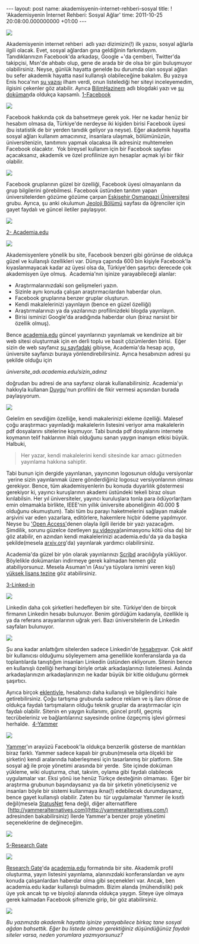 --- layout: post name: akademisyenin-internet-rehberi-sosyal title: ! 'Akademisyenin İnternet Rehberi: Sosyal Ağlar' time: 2011-10-25 20:08:00.000000000 +01:00 ---

[![](http://4.bp.blogspot.com/-DwoU6x_5rco/TqL3nUCQTrI/AAAAAAAABEI/bGRgzMukFN8/s400/sosyal_medya.jpg)](http://4.bp.blogspot.com/-DwoU6x_5rco/TqL3nUCQTrI/AAAAAAAABEI/bGRgzMukFN8/s1600/sosyal_medya.jpg)

Akademisyenin internet rehberi  adlı yazı dizimizin(!) ilk yazısı, sosyal ağlarla ilgili olacak. Evet, sosyal ağlardan gına geldiğinin farkındayım. Tanıdıklarınızın Facebook'da arkadaşı, Google +'da çemberi, Twitter'da takipçisi, Msn'de ahbabı olup, gene de arada bir de olsa bir gün buluşmuyor olabilirsiniz. Neyse, günlük hayatta genelde bu durumda olan sosyal ağları bu sefer akademik hayatta nasıl kullanışlı olabileceğine bakalım. Bu yazıya Enis hoca'nın [şu yazısı](http://enisden.wordpress.com/2011/07/07/akademik-sosyal-aglarla-diger-akademisyenlere-ulasmak/) ilham verdi, onun listelediği her siteyi inceleyemedim, ilgisini çekenler göz atabilir. Ayrıca [BilimHazinem](http://bilimhazinem.wordpress.com/2011/05/02/bilim-insanlari-icin-sosyal-iletisim-aglari/) adlı blogdaki yazı ve [şu doküman](http://www.scribd.com/doc/48590125/Social-media-A-guide-for-researchers)da oldukça kapsamlı.
[1-Facebook](http://www.facebook.com/)

[![](http://1.bp.blogspot.com/-IFzBTXZEcsw/TqLsWDyFLZI/AAAAAAAABD4/dzY8qIUztvg/s200/facebook.png)](http://www.facebook.com/)

Facebook hakkında çok da bahsetmeye gerek yok. Her ne kadar henüz bir hesabım olmasa da, Türkiye'de nerdeyse iki kişiden birisi Facebook üyesi (bu istatistik de bir yerden tanıdık geliyor ya neyse). Eğer akademik hayatta sosyal ağları kullanım amacınınız, insanlara ulaşmak, bölümünüzün, üniversitenizin, tanıtımını yapmak olacaksa ilk adresiniz muhtemelen Facebook olacaktır. 
Yok bireysel kullanım için bir Facebook sayfası açacaksanız, akademik ve özel profilinize ayrı hesaplar açmak iyi bir fikir olabilir.

[![](http://4.bp.blogspot.com/-2O6BmsODSxg/Tqb_KmzNBuI/AAAAAAAABFI/J2vGDu0q3fE/s400/facebookgrandma.png)](http://www.makeuseof.com/tech-fun/grandma-on-facebook/)

Facebook gruplarının güzel bir özelliği, Facebook üyesi olmayanların da grup bilgilerini görebilmesi. Facebook üstünden tanıtım yapan üniversitelerden gözüme gözüme çarpan [Eskişehir Osmangazi Üniversitesi](http://www.facebook.com/EsoguWEB?sk=wall) grubu. Ayrıca, şu anki okulumun [Jeoloji Bölümü](http://www.facebook.com/geosciences?sk=wall) sayfası da öğrenciler için gayet faydalı ve güncel iletiler paylaşıyor. 

[![](http://3.bp.blogspot.com/-m46XfzXxU88/TqLxguji6HI/AAAAAAAABEA/sY1z5l3sOfI/s400/osmangazi.png)](http://www.facebook.com/EsoguWEB?sk=wall)

[2- Academia.edu](http://www.academia.edu/)

[![](http://4.bp.blogspot.com/-0bWrN6dyxJM/TqL6rSZIKyI/AAAAAAAABEQ/a-bveLQg02A/s320/academia.jpg)](http://www.academia.edu/)

Akademisyenlere yönelik bu site, Facebook benzeri gibi görünse de oldukça güzel ve kullanışlı özellikleri var. Dünya çapında 600 bin kişiyle Facebook'la kıyaslanmayacak kadar az üyesi olsa da, Türkiye'den şaşırtıcı derecede çok akademisyen üye olmuş. 
Academia'nın işinize yarayabileceği alanlar:

-   Araştırmalarınızdaki son gelişmeleri yazın.
-   Sizinle aynı konuda çalışan araştırmacılardan haberdar olun.
-   Facebook gruplarına benzer gruplar oluşturun.
-   Kendi makalelerinizi yayınlayın (bence en güzel özelliği)
-   Araştırmalarınızı ya da yazılarınızı profilinizdeki blogda yayınlayın.
-   Birisi isminizi Google'da aradığında haberdar olun (biraz narsist bir özellik olmuş).

Bence [academia.edu](http://www.academia.edu/) güncel yayınlarınızı yayınlamak ve kendinize ait bir web sitesi oluşturmak için en derli toplu ve basit çözümlerden birisi.  Eğer sizin de web sayfanız [şu sayfadaki](http://www.eee.metu.edu.tr/~canatan/) gibiyse, Academia'da hesap açıp, üniversite sayfanızı buraya yönlendirebilirsiniz. Ayrıca hesabınızın adresi şu şekilde olduğu için

*üniversite\_adı.academia.edu/sizin\_adınız*

doğrudan bu adresi de ana sayfanız olarak kullanabilirsiniz. Academia'yı hakkıyla kullanan [Duygu](http://ku.academia.edu/Duygu%C3%96zge)'nun profilini de fikir vermesi açısından burada paylaşıyorum.

[![](http://3.bp.blogspot.com/-hDyqQPaHBSc/TqcD_7DTsII/AAAAAAAABFQ/LeIiCEdxvgs/s400/duygu_academia.png)](http://ku.academia.edu/Duygu%C3%96zge)

Gelelim en sevdiğim özelliğe, kendi makalerinizi ekleme özelliği. Malesef çoğu araştırmacı yayınladığı makalelerin listesini veriyor ama makalelerin pdf dosyalarını sitelerine koymuyor. Tabi bunda pdf dosyalarını internete koymanın telif haklarının ihlalı olduğunu sanan yaygın inanışın etkisi büyük. Halbuki,

> Her yazar, kendi makalelerini kendi sitesinde kar amacı gütmeden yayınlama hakkına sahiptir. 

Tabi bunun için dergide yayınlanan, yayıncının logosunun olduğu versiyonlar  yerine sizin yayınlanmak üzere gönderdiğiniz logosuz versiyonlarının olması gerekiyor. Bence, tüm akademisyenlerin bu konuda duyarlılık göstermesi gerekiyor ki, yayıncı kuruşlarının akademi üstündeki tekeli biraz olsun kırılabilsin. Her yıl üniversiteler, yayıncı kuruluşlara tonla para ödüyorlar(tam emin olmamakla birlikte, IEEE'nin yıllık üniversite aboneliğinin 40.000 \$ olduğunu okumuştum). Tabi tüm bu parayı haketmelerini sağlayan makale arşivini var eden yazarlara, editörlere, hakemlere hiçbir ödeme yapılmıyor. Neyse bu ['Open Access'](http://en.wikipedia.org/wiki/Open_access)denen olayla ilgili ileride bir yazı yazacağım. Şimdilik, sorunu güzelce özetleyen [şu videoya](http://www.phd2published.com/2011/10/13/scientist-meets-publisher/)(animasyonu kötü olsa da) bir göz atabilir, en azından kendi makalelerinizi academia.edu'da ya da başka şekilde(mesela [arxiv.org](http://arxiv.org/)'da) yayınlarak yardımcı olabilirsiniz.

Academia'da güzel bir yön olarak yayınlarınızı [Scribd](http://asuyatuyolar.blogspot.com/2011/03/belge-sablonlar.html) aracılığıyla yüklüyor. Böylelikle dokümanları indirmeye gerek kalmadan hemen göz atabiliyorsunuz. Mesela Asuman'ın (Asu'ya tüyolara ismini veren kişi) [yüksek lisans tezine](http://strathstudents.academia.edu/AsumanOzgurKeysan/Papers/1076649/PENSION_REFORM_THE_TURKISH_CASE_IN_THE_EUROPEAN_CONTEXT) göz atabilirsiniz.

[3-Linked-in](http://tr.linkedin.com/)

[![](http://3.bp.blogspot.com/-hJVk98-cU94/TqMjSZrRL4I/AAAAAAAABEY/pvfL925y5jY/s200/linkedin.png)](http://tr.linkedin.com/)

Linkedin daha çok şirketleri hedefleyen bir site. Türkiye'den de birçok firmanın Linkedin hesabı bulunuyor. Benim gördüğüm kadarıyla, özellikle iş ya da referans arayanlarının uğrak yeri. Bazı üniversitelerin de Linkedin sayfaları bulunuyor.

[![](http://1.bp.blogspot.com/-2sw0e-I78N8/TqMrOv2EfrI/AAAAAAAABEg/lTDjaHQI1rk/s400/linkedin_universite.png)](http://www.linkedin.com/csearch/results?type=companies&keywords=universitesi&pplSearchOrigin=GLHD&pageKey=fps_results&search=Search#facets=sb%3DR%26keywords%3Duniversitesi%26pplSearchOrigin%3DGLHD%26page_num%3D1%26openFacets%3DJO%252CCCR%252CI)

Şu ana kadar anlattığım sitelerden sadece Linkedin'de [hesabım](http://www.linkedin.com/pub/ozan-keysan/24/b13/994)var. Çok aktif bir kullanıcısı olduğumu söyleyemem ama genellikle konferanslarda ya da toplantılarda tanıştığım insanları Linkedin üstünden ekliyorum. Sitenin bence en kullanışlı özelliği herhangi biriyle ortak arkadaşlarınızı listelemesi. Aslında arkadaşlarınızın arkadaşlarınızın ne kadar büyük bir kitle olduğunu görmek şaşırtıcı.

Ayrıca birçok [eklentiyle](http://www.linkedin.com/static?key=application_directory&trk=hb_side_apps), hesabınızı daha kullanışlı ve bilgilendirici hale getirebilirsiniz.
Çoğu tartışma grubunda sadece reklam ve iş ilanı dönse de oldukça faydalı tartışmaların olduğu teknik gruplar da araştırmacılar için faydalı olabilir.
Sitenin en yaygın kullanımı, güncel profil, geçmiş tecrübeleriniz ve bağlantılarınız sayesinde online özgeçmiş işlevi görmesi herhalde.
 [4-Yammer](http://www.yammer.com/)

[![](http://2.bp.blogspot.com/-n6lqI3WjuB8/TqM6hLPrmSI/AAAAAAAABEo/vOGlI6h2bPI/s200/yammer.jpg)](http://2.bp.blogspot.com/-n6lqI3WjuB8/TqM6hLPrmSI/AAAAAAAABEo/vOGlI6h2bPI/s1600/yammer.jpg)

[Yammer](http://www.yammer.com/)'ın arayüzü Facebook'la oldukça benzerlik gösterse de mantıkları biraz farklı. Yammer sadece kapalı bir grubun(mesela orta ölçekli bir şirketin) kendi aralarında haberleşmesi için tasarlanmış bir platform. Site sosyal ağ ile proje yönetimi arasında bir yerde.  Site içinde doküman yükleme, wiki oluşturma, chat, takvim, oylama gibi faydalı olabilecek uygulamalar var. Eksi yönü ise henüz Türkçe desteğinin olmaması. 
Eğer bir araştırma grubunun başındaysanız ya da bir şirketin yöneticiyseniz ve insanları böyle bir sistemi kullanmaya ikna(!) edebilecek durumdaysanız, bence gayet kullanışlı olabilir. Zaten bu  tür uygulamalar Yammer ile kısıtlı değil(mesela [StatusNet](http://status.net/) fena değil, diğer alternatiflere  [http://yammeralternatives.com](http://yammeralternatives.com/) adresinden bakabilirsiniz) İlerde Yammer'a benzer proje yönetimi seçeneklerine de değineceğim.

[![](http://1.bp.blogspot.com/-6Cd9FsZiWxA/TqRxRtsfN3I/AAAAAAAABEw/kD1k9ZKXaJA/s400/screenshot_yammer.jpg)](https://www.yammer.com/about/product_tour)

[5-Research Gate](http://www.researchgate.net/)

[![](http://1.bp.blogspot.com/-Bo-IM5zn3QM/TqXxjaAh_dI/AAAAAAAABE4/RiqMCSGqP2Y/s200/research_gate2.jpg)](http://www.researchgate.net/)

[Research Gate](http://www.researchgate.net/)'da [academia.edu](http://www.academia.edu/) formatında bir site. Akademik profil oluşturma, yayın listesini yayınlama, alanınızdaki konferanslardan ve aynı konuda çalışanlardan haberdar olma gibi seçenekleri var. Ancak, ben academia.edu kadar kullanışlı bulmadım. Bizim alanda (mühendislik) pek üye yok ancak tıp ve biyoloji alanında oldukça yaygın. Siteye üye olmaya gerek kalmadan Facebook şifrenizle girip, bir göz atabilirsiniz.

[![](http://1.bp.blogspot.com/-cptQsa6InVA/TqX09Z_m-rI/AAAAAAAABFA/_M9ZRwCVPdo/s400/research_gate.png)](http://1.bp.blogspot.com/-cptQsa6InVA/TqX09Z_m-rI/AAAAAAAABFA/_M9ZRwCVPdo/s1600/research_gate.png)

*Bu yazımızda akademik hayatta işinize yarayabilece birkaç tane sosyal ağdan bahsettik. Eğer bu listede olması gerektiğiniz düşündüğünüz faydalı siteler varsa, neden yorumlara yazmıyorsunuz?*

